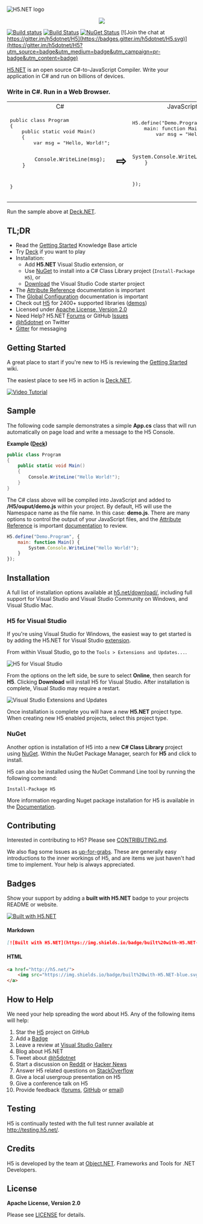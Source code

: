 ![H5.NET logo](https://speed.h5.net/identity/h5dotnet-sh.png)

<p align="center"><img src="https://user-images.githubusercontent.com/62210/29276839-1759fbe8-80cd-11e7-921c-d509e0e2a22c.png"></p>

[![Build status](https://ci.appveyor.com/api/projects/status/nm2f0c0u1jx0sniq/branch/master?svg=true)](https://ci.appveyor.com/project/ObjectDotNet/h5/branch/master)
[![Build Status](https://travis-ci.org/h5dotnet/H5.svg?branch=master)](https://travis-ci.org/h5dotnet/H5)
[![NuGet Status](https://img.shields.io/nuget/v/H5.svg)](https://www.nuget.org/packages/H5)
[![Join the chat at https://gitter.im/h5dotnet/H5](https://badges.gitter.im/h5dotnet/H5.svg)](https://gitter.im/h5dotnet/H5?utm_source=badge&utm_medium=badge&utm_campaign=pr-badge&utm_content=badge)

[H5.NET](http://h5.net/) is an open source C#-to-JavaScript Compiler. Write your application in C# and run on billions of devices.

### Write in C#. Run in a Web Browser.

<table>
<tr><td align="center" width="50%">C#</td><td></td><td align="center"  width="50%">JavaScript</td></tr>
<tr>
<td>
<pre lang="csharp">
public class Program
{
    public static void Main()
    {
        var msg = "Hello, World!";

            Console.WriteLine(msg);
        }
}
</pre>
</td>
<td><h1>&#8680;</h1></td>
<td>
<pre lang="javascript">
H5.define("Demo.Program", {
    main: function Main () {
        var msg = "Hello, World!";

            System.Console.WriteLine(msg);
        }
});
</pre>
</td>
</tr>
</table>

Run the sample above at [Deck.NET](https://deck.net/helloworld).

## TL;DR

* Read the [Getting Started](https://github.com/curiosity-ai/h5/wiki) Knowledge Base article
* Try [Deck](https://deck.net/) if you want to play
* Installation:
  * Add **H5.NET** Visual Studio extension, or 
  * Use [NuGet](https://www.nuget.org/packages/h5) to install into a C# Class Library project (`Install-Package H5`), or
  * [Download](http://h5.net/download/) the Visual Studio Code starter project
* The [Attribute Reference](https://github.com/curiosity-ai/h5/wiki/attribute-reference) documentation is important
* The [Global Configuration](https://github.com/curiosity-ai/h5/wiki/global-configuration) documentation is important
* Check out [H5](https://retyped.com/) for 2400+ supported libraries ([demos](https://demos.retyped.com))
* Licensed under [Apache License, Version 2.0](https://github.com/curiosity-ai/h5/blob/master/LICENSE.md)
* Need Help? H5.NET [Forums](http://forums.h5.net/) or GitHub [Issues](https://github.com/curiosity-ai/h5/issues)
* [@h5dotnet](https://twitter.com/h5dotnet) on Twitter
* [Gitter](https://gitter.im/h5dotnet/H5) for messaging

## Getting Started

A great place to start if you're new to H5 is reviewing the [Getting Started](https://github.com/curiosity-ai/h5/wiki) wiki.

The easiest place to see H5 in action is [Deck.NET](https://deck.net/). 

[![Video Tutorial](https://user-images.githubusercontent.com/62210/30412015-ee0e9ccc-98d1-11e7-9a28-3bc02b900190.png)](https://www.youtube.com/watch?v=cEUR1UthE2c)

## Sample

The following code sample demonstrates a simple **App.cs** class that will run automatically on page load and write a message to the H5 Console.

**Example ([Deck](https://deck.net/7fb39e336182bea04c695ab43379cd8c))**

```csharp
public class Program
{
    public static void Main()
    {
        Console.WriteLine("Hello World!");
    }
}
```

The C# class above will be compiled into JavaScript and added to **/H5/ouput/demo.js** within your project. By default, H5 will use the Namespace name as the file name. In this case: **demo.js**. There are many options to control the output of your JavaScript files, and the [Attribute Reference](https://github.com/curiosity-ai/h5/wiki/attribute-reference) is important [documentation](https://github.com/curiosity-ai/h5/wiki) to review.

```javascript
H5.define("Demo.Program", {
    main: function Main() {
        System.Console.WriteLine("Hello World!");
    }
});
```

## Installation

A full list of installation options available at [h5.net/download/](http://h5.net/download/), including full support for Visual Studio and Visual Studio Community on Windows, and Visual Studio Mac.

### H5 for Visual Studio

If you're using Visual Studio for Windows, the easiest way to get started is by adding the H5.NET for Visual Studio [extension](https://visualstudiogallery.msdn.microsoft.com/dca5c80f-a0df-4944-8343-9c905db84757).

From within Visual Studio, go to the `Tools > Extensions and Updates...`.

![H5 for Visual Studio](https://user-images.githubusercontent.com/62210/29292228-932ebb7e-8103-11e7-952a-3088274acf10.png)

From the options on the left side, be sure to select **Online**, then search for **H5**. Clicking **Download** will install H5 for Visual Studio. After installation is complete, Visual Studio may require a restart. 

![Visual Studio Extensions and Updates](https://user-images.githubusercontent.com/62210/29292229-93406b44-8103-11e7-90a0-30232486a5a7.png)

Once installation is complete you will have a new **H5.NET** project type. When creating new H5 enabled projects, select this project type. 
### NuGet

Another option is installation of H5 into a new **C# Class Library** project using [NuGet](https://www.nuget.org/packages/h5). Within the NuGet Package Manager, search for **H5** and click to install. 

H5 can also be installed using the NuGet Command Line tool by running the following command:

```
Install-Package H5
```

More information regarding Nuget package installation for H5 is available in the [Documentation](https://github.com/curiosity-ai/h5/wiki/nuget-installation).

## Contributing

Interested in contributing to H5? Please see [CONTRIBUTING.md](https://github.com/curiosity-ai/h5/blob/master/.github/CONTRIBUTING.md).

We also flag some Issues as [up-for-grabs](https://github.com/curiosity-ai/h5/issues?q=is%3Aopen+is%3Aissue+label%3Aup-for-grabs). These are generally easy introductions to the inner workings of H5, and are items we just haven't had time to implement. Your help is always appreciated.

## Badges

Show your support by adding a **built with H5.NET** badge to your projects README or website.

[![Built with H5.NET](https://img.shields.io/badge/built%20with-H5.NET-blue.svg)](http://h5.net/)

#### Markdown

```md
[![Built with H5.NET](https://img.shields.io/badge/built%20with-H5.NET-blue.svg)](http://h5.net/)
```

#### HTML

```html
<a href="http://h5.net/">
    <img src="https://img.shields.io/badge/built%20with-H5.NET-blue.svg" title="Built with H5.NET" />
</a>
```

## How to Help

We need your help spreading the word about H5. Any of the following items will help:

1. Star the [H5](https://github.com/curiosity-ai/h5/) project on GitHub
1. Add a [Badge](#badges)
1. Leave a review at [Visual Studio Gallery](https://marketplace.visualstudio.com/items?itemName=H5NET.H5NET)
1. Blog about H5.NET
1. Tweet about [@h5dotnet](https://twitter.com/h5dotnet)
1. Start a discussion on [Reddit](http://reddit.com/r/programming) or [Hacker News](https://news.ycombinator.com/)
1. Answer H5 related questions on [StackOverflow](http://stackoverflow.com/questions/tagged/h5.net)
1. Give a local usergroup presentation on H5
1. Give a conference talk on H5
1. Provide feedback ([forums](http://forums.h5.net), [GitHub](https://github.com/curiosity-ai/h5/issues) or [email](mailto:hello@h5.net))

## Testing

H5 is continually tested with the full test runner available at http://testing.h5.net/. 

## Credits

H5 is developed by the team at [Object.NET](http://object.net/). Frameworks and Tools for .NET Developers.

## License

**Apache License, Version 2.0**

Please see [LICENSE](https://github.com/curiosity-ai/h5/blob/master/LICENSE.md) for details.
